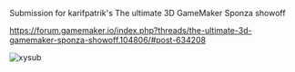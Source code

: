 Submission for karifpatrik's The ultimate 3D GameMaker Sponza showoff

https://forum.gamemaker.io/index.php?threads/the-ultimate-3d-gamemaker-sponza-showoff.104806/#post-634208

![xysub](https://github.com/xygthop3/Sponza-PBR/assets/5284107/ac507a79-e982-4ec5-a147-d864b46e05da)
